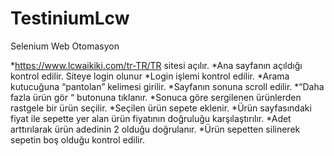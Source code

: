 # TestiniumLcw
 Selenium Web Otomasyon

*https://www.lcwaikiki.com/tr-TR/TR sitesi açılır.
*Ana sayfanın açıldığı kontrol edilir. Siteye login olunur
*Login işlemi kontrol edilir.
*Arama kutucuğuna “pantolan” kelimesi girilir.
*Sayfanın sonuna scroll edilir.
*“Daha fazla ürün gör “ butonuna tıklanır.
*Sonuca göre sergilenen ürünlerden rastgele bir ürün seçilir.
*Seçilen ürün sepete eklenir.
*Ürün sayfasındaki fiyat ile sepette yer alan ürün fiyatının doğruluğu karşılaştırılır.
*Adet arttırılarak ürün adedinin 2 olduğu doğrulanır.
*Ürün sepetten silinerek sepetin boş olduğu kontrol edilir.

